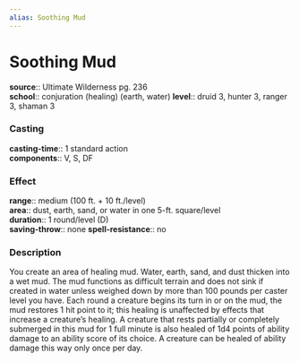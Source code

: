 ```yaml
---
alias: Soothing Mud
---
```


# Soothing Mud 

**source**:: Ultimate Wilderness pg. 236  
**school**:: conjuration (healing) (earth, water)
**level**:: druid 3, hunter 3, ranger 3, shaman 3

### Casting 

**casting-time**:: 1 standard action  
**components**:: V, S, DF

### Effect 

**range**:: medium (100 ft. + 10 ft./level)  
**area**:: dust, earth, sand, or water in one 5-ft. square/level  
**duration**:: 1 round/level (D)  
**saving-throw**:: none
**spell-resistance**:: no

### Description 

You create an area of healing mud. Water, earth, sand, and dust thicken into a wet mud. The mud functions as difficult terrain and does not sink if created in water unless weighed down by more than 100 pounds per caster level you have. Each round a creature begins its turn in or on the mud, the mud restores 1 hit point to it; this healing is unaffected by effects that increase a creature’s healing. A creature that rests partially or completely submerged in this mud for 1 full minute is also healed of 1d4 points of ability damage to an ability score of its choice. A creature can be healed of ability damage this way only once per day.
